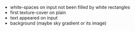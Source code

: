 - white-spaces on input not been filled by white rectangles
- first texture-cover on plain
- text appeared on input
- background (maybe sky gradient or its image)
